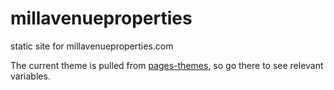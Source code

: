 # millavenueproperties
static site for millavenueproperties.com

The current theme is pulled from [pages-themes](https://github.com/pages-themes/minimal/blob/master/_layouts/default.html), so go there to see relevant variables.

